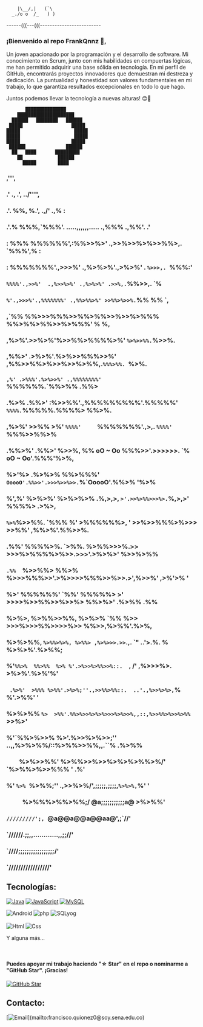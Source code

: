         |\__/,|   (`\
      _./o o  /_   ) )
------(((---(((-------------------------
### ¡Bienvenido al repo FrankQnnz  👋,


Un joven apacionado por la programación y el desarrollo de software. Mi conocimiento en Scrum, junto con mis habilidades en compuertas lógicas, me han permitido adquirir una base sólida en tecnología.
En mi perfil de GitHub, encontrarás proyectos innovadores que demuestran mi destreza y dedicación. La puntualidad y honestidad son valores fundamentales en mi trabajo, lo que garantiza resultados excepcionales en todo lo que hago.

Juntos podemos llevar la tecnología a nuevas alturas! 😊🚀

                          
                                    
                                    
           ███████████████            
        █████████████████████        
      ██████   ████████   ██████      
     █████                  █████     
    █████                    █████     
    █████                    █████     
    █████                   █████     
     ██████               ██████      
      ██   ████       █████████       
        ██             ██████         
          █████        ████            

              
###            ,''',
###          .' ., .',                                  ../'''',
###         .'. %%, %.',                            .,/' .,%   :
###        .'.% %%%,`%%%'.    .....,,,,,,.....   .,%%% .,%%'. .'
###        : %%% %%%%%%',:%%>>%>' .,>>%>>%>%>>%%>,.   `%%%',% :
###        : %%%%%%%'.,>>>%'   .,%>%>%'.,>%>%' . `%>>>,. `%%%:'
###        ` %%%%'.,>>%'  .,%>>%>%' .,%>%>%' .>>%,. `%%>>,. `%
###         `%'.,>>>%'.,%%%%%%%' .,%%>%%>%' >>%%>%>>%.`%% %% `,
###         ,`%% %%>>>%%%>>%%>%%>>%>>%>%%%  %%>%%>%%>>%>%%%' % %,
###       ,%>%'.>>%>%'%>>%%>%%%%>%'                 `%>%>>%%.`%>>%.
###     ,%%>' .>%>%'.%>%>>%%%>>%' ,%%>>%%>%>>%>>%>%%,.`%%%>%%. `%>%.
###    ` ,%' .>%%%'.%>%>>%' .,%%%%%%%%'          `%%%%%%.`%%>%% .%%>
###    .%>% .%%>' :%>>%%'.,%%%%%%%%%'.%%%%%' `%%%%.`%%%%%.%%%%> %%>%.
###   ,%>%' >>%%  >%' `%%%%'     `%%%%%%%'.,>,. `%%%%'     `%%%>>%%>%
### .%%>%' .%%>'  %>>%, %% oO ~ Oo %%%>>'.>>>>>>. `% oO ~ Oo'.%%%'%>%,
### %>'%> .%>%>%  %%>%%%'  `OoooO'.%%>>'.>>>%>>%>>.`%`OoooO'.%%>% '%>%
### %',%' %>%>%'  %>%>%>% .%,>,>,   `>'.>>%>%%>>>%>.`%,>,>' %%%%> .>%>,
### ` %>% `%>>%%. `%%% %' >%%%%%%>,  ' >>%>>%%%>%>>> >>%%' ,%%>%'.%%>>%.
###  .%%'  %%%%>%.   `>%%. %>%%>>>%.>> >>>%>%%%%>%>>.>>>'.>%>%>' %>>%>%%
###  `.%%  `%>>%%>    %%>%  %>>>%%%>>'.>%>>>>%%%>>%>>.>',%>>%'  ,>%'>% '
###   %>'  %%%%%%'    `%%'  %%%%%> >' >>>>%>>%%>>%>>%> %%>%>' .%>%% .%%
###  %>%>, %>%%>>%%,  %>%>% `%%  %>>  >>>%>>>%%>>>>%>>  %%>>,%>%%'.%>%,
### %>%>%%, `%>%%>%>%, %>%%> ,%>%>>>.>>`.,.  `"   ..'>.%. % %>%>%'.%>%%;
### %'`%%>%  %%>%%  %>% %'.>%>>%>%%>>%::.  `,   /' ,%>>>%>. >%>%'.%>%'%'
### ` .%>%'  >%%% %>%%'.>%>%;''.,>>%%>%%::.  ..'.,%>>%>%>,`%  %'.>%%' '
###   %>%>%% `%>  >%%'.%%>%>>%>%>%>>>%>%>>%,,::,%>>%%>%>>%>%% `>>%>'
###   %'`%%>%>>%  %>'.%>>%>%>>;'' ..,,%>%>%%/::%>%%>>%%,,.``% .%>%%
###   `    `%>%>>%%' %>%%>>%>>%>%>%>%%>%/'       `%>%%>%>>%%% ' .%'
###         %'  `%>% `%>%%;'' .,>>%>%/',;;;;;,;;;;,`%>%>%,`%'   '
###         `    `  ` `%>%%%>%%>%%;/ @a;;;;;;;;;;;a@  >%>%%'
###                    `/////////';, `@a@@a@@a@@aa@',;`//'
###                       `//////.;;,,............,,;;//'
###                           `////;;;;;;;;;;;;;;;;;/'
###                              `/////////////////'









   <!--
**FranciscoQV117/FranciscoQv117** is a ✨ _special_ ✨ repository because its `README.md` (this file) appears on your GitHub profile.

Here are some ideas to get you started:

- 🔭 I’m currently working on ...
- 🌱 I’m currently learning ...
- 👯 I’m looking to collaborate on ...
- 🤔 I’m looking for help with ...
- 💬 Ask me about ...
- 📫 How to reach me: ...
- 😄 Pronouns: ...
- ⚡ Fun fact: ...
-->





## Tecnologías:
[![Java](https://img.shields.io/badge/Java-007396?style=for-the-badge&logo=java&logoColor=white&labelColor=101010)]()
[![JavaScript](https://img.shields.io/badge/JavaScript-F7DF1E?style=for-the-badge&logo=javascript&logoColor=white&labelColor=101010)]()
[![MySQL](https://img.shields.io/badge/MySQL-4479A1?style=for-the-badge&logo=mysql&logoColor=white&labelColor=101010)]()
<div>
    <img alt="Android" src="https://img.shields.io/badge/Android-3DDC84?style=for-the-badge&logo=android&logoColor=white&labelColor=101010">
    <img alt="php" src="https://img.shields.io/badge/PHP-484C89?style=for-the-badge&logo=php&logoColor=white&labelColor=101010">
    <img alt="SQLyog" src="https://img.shields.io/badge/SQLyog-808080?style=for-the-badge&logo=mysql&logoColor=white&labelColor=101010">
  </br> </br>
    <img alt="Html" src="https://img.shields.io/badge/HTML-F06529?style=for-the-badge&logo=html&logoColor=white&labelColor=101010">
    <img alt="Css" src="https://img.shields.io/badge/CSS-264de4?style=for-the-badge&logo=css&logoColor=white&labelColor=101010">
  </br>
   <p>Y alguna más...</p> 
  </br>
</div>



#### Puedes apoyar mi trabajo haciendo "☆ Star" en el repo o nominarme a "GitHub Star". ¡Gracias!

[![GitHub Star](https://img.shields.io/badge/GitHub-Nominar_a_star-yellow?style=for-the-badge&logo=github&logoColor=white&labelColor=101010)](https://stars.github.com/nominate/)


## Contacto:

[![Email](https://img.shields.io/badge/francisco.quionez0@soy.sena.edu.co-email_personal_(respuesta_lenta)-D14836?style=for-the-badge&logo=gmail&logoColor=white&labelColor=101010)](mailto:francisco.quionez0@soy.sena.edu.co)


<!--
    <img alt="MySQL" src="AAA">
    <img alt="TeAMO  ♡ ♥ ♡ ♥ ♡ ♥ ♡ ♥ ♡ ♥ ♡ ♥ " src="AAA">
    [![Apple](https://img.shields.io/badge/iOS-999999?style=for-the-badge&logo=apple&logoColor=white&labelColor=101010)]()
    [![Android](https://img.shields.io/badge/Android-3DDC84?style=for-the-badge&logo=android&logoColor=white&labelColor=101010)]()
    [![Kotlin](https://img.shields.io/badge/Kotlin-0095D5?style=for-the-badge&logo=kotlin&logoColor=white&labelColor=101010)]()
    [![Android_Studio](https://img.shields.io/badge/Android_Studio-3DDC84?style=for-the-badge&logo=android-studio&logoColor=white&labelColor=101010)]()
    </br>
-->



